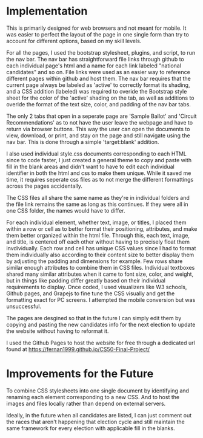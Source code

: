 # Implementation

This is primarily designed for web browsers and not meant for mobile. It was easier to perfect the layout of the page in one single form than try to account for different options, based on my skill levels. 

For all the pages, I used the bootstrap stylesheet, plugins, and script, to run the nav bar. The nav bar has straightforward file links through github to each individual page's html and a name for each link labeled "national candidates" and so on. File links were used as an easier way to reference different pages within github and host them. The nav bar requires that the current page always be labeled as 'active' to correctly format its shading, and a CSS addition (labeled) was required to overide the Bootstrap style sheet for the color of the 'active' shading on the tab, as well as additions to overide the format of the text size, color, and padding of the nav bar tabs.

The only 2 tabs that open in a seperate page are 'Sample Ballot' and 'Circuit Recommendations' as to not have the user leave the webpage and have to return via browser buttons. This way the user can open the documents to view, download, or print, and stay on the page and still navigate using the nav bar. This is done through a simple 'target:blank' addition. 

I also used individual style.css documents corresponding to each HTML since to code faster, I just created a general theme to copy and paste with fill in the blank areas and didn't want to have to edit each individual identifier in both the html and css to make them unique. While it saved me time, it requires seperate css files as to not merge the different formattings across the pages accidentally. 

The CSS files all share the same name as they're in individual folders and the file link remains the same as long as this continues. If they were all in one CSS folder, the names would have to differ. 

For each individual element, whether text, image, or titles, I placed them within a row or cell as to better format their positioning, attributes, and make them better organized within the html file. Through this, each text, image, and title, is centered off each other without having to precisely float them invdividually. Each row and cell has unique CSS values since I had to format them individually also according to their content size to better display them by adjusting the padding and dimensions for example. Few rows share similar enough attributes to combine them in CSS files. Individual textboxes shared many similar attributes when it came to font size, color, and weight, but in things like padding differ greatly based on their individual requirements to display. Once coded, I used visualizers like W3 schools, Github pages, and Grapejs to fine tune the CSS visually and get the formatting exact for PC screens. I attempted the mobile conversion but was unsuccessful.

The pages are desgined so that in the future I can simply edit them by copying and pasting the new candidates info for the next election to update the website without having to reformat it.

I used the Github Pages  to host the website for free through a dedicated url found at https://fernan1999.github.io/CS50-Final-Project/ 

# Improvements for the Future

To combine CSS stylesheets into one single document by identifying and renaming each element corresponding to a new CSS. And to host the images and files locally rather than depend on external servers. 

Ideally, in the future when all candidates are listed, I can just comment out the races that aren't happening that election cycle and still maintain the same framework for every election with applicable fill in the blanks. 
